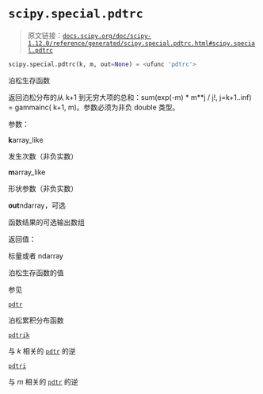 # `scipy.special.pdtrc`

> 原文链接：[`docs.scipy.org/doc/scipy-1.12.0/reference/generated/scipy.special.pdtrc.html#scipy.special.pdtrc`](https://docs.scipy.org/doc/scipy-1.12.0/reference/generated/scipy.special.pdtrc.html#scipy.special.pdtrc)

```py
scipy.special.pdtrc(k, m, out=None) = <ufunc 'pdtrc'>
```

泊松生存函数

返回泊松分布的从 k+1 到无穷大项的总和：sum(exp(-m) * m**j / j!, j=k+1..inf) = gammainc( k+1, m)。参数必须为非负 double 类型。

参数：

**k**array_like

发生次数（非负实数）

**m**array_like

形状参数（非负实数）

**out**ndarray，可选

函数结果的可选输出数组

返回值：

标量或者 ndarray

泊松生存函数的值

参见

[`pdtr`](https://docs.scipy.org/doc/scipy-1.12.0/reference/generated/scipy.special.pdtr.html#scipy.special.pdtr "scipy.special.pdtr")

泊松累积分布函数

[`pdtrik`](https://docs.scipy.org/doc/scipy-1.12.0/reference/generated/scipy.special.pdtrik.html#scipy.special.pdtrik "scipy.special.pdtrik")

与 *k* 相关的 [`pdtr`](https://docs.scipy.org/doc/scipy-1.12.0/reference/generated/scipy.special.pdtr.html#scipy.special.pdtr "scipy.special.pdtr") 的逆

[`pdtri`](https://docs.scipy.org/doc/scipy-1.12.0/reference/generated/scipy.special.pdtri.html#scipy.special.pdtri "scipy.special.pdtri")

与 *m* 相关的 [`pdtr`](https://docs.scipy.org/doc/scipy-1.12.0/reference/generated/scipy.special.pdtr.html#scipy.special.pdtr "scipy.special.pdtr") 的逆
